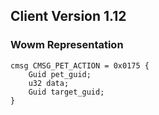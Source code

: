 ## Client Version 1.12

### Wowm Representation
```rust,ignore
cmsg CMSG_PET_ACTION = 0x0175 {
    Guid pet_guid;    
    u32 data;    
    Guid target_guid;    
}

```
